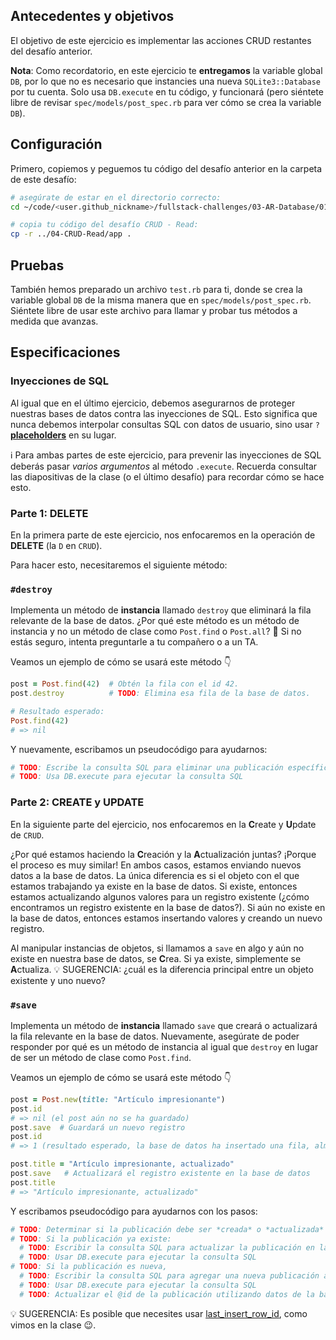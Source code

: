 ## Antecedentes y objetivos

El objetivo de este ejercicio es implementar las acciones CRUD restantes del desafío anterior.

**Nota**: Como recordatorio, en este ejercicio te **entregamos** la variable global `DB`, por lo que no es necesario que instancies una nueva `SQLite3::Database` por tu cuenta. Solo usa `DB.execute` en tu código, y funcionará (pero siéntete libre de revisar `spec/models/post_spec.rb` para ver cómo se crea la variable `DB`).

## Configuración

Primero, copiemos y peguemos tu código del desafío anterior en la carpeta de este desafío:

```bash
# asegúrate de estar en el directorio correcto:
cd ~/code/<user.github_nickname>/fullstack-challenges/03-AR-Database/01-DB-and-SQL/Optional-01-CRUD-Advanced

# copia tu código del desafío CRUD - Read:
cp -r ../04-CRUD-Read/app .
```

## Pruebas

También hemos preparado un archivo `test.rb` para ti, donde se crea la variable global `DB` de la misma manera que en `spec/models/post_spec.rb`. Siéntete libre de usar este archivo para llamar y probar tus métodos a medida que avanzas.

## Especificaciones

### Inyecciones de SQL

Al igual que en el último ejercicio, debemos asegurarnos de proteger nuestras bases de datos contra las inyecciones de SQL. Esto significa que nunca debemos interpolar consultas SQL con datos de usuario, sino usar `?` [**placeholders**](http://ruby.bastardsbook.com/chapters/sql/#placeholders-sqlite-gem) en su lugar.

ℹ️ Para ambas partes de este ejercicio, para prevenir las inyecciones de SQL deberás pasar _varios argumentos_ al método `.execute`. Recuerda consultar las diapositivas de la clase (o el último desafío) para recordar cómo se hace esto.

### Parte 1: DELETE

En la primera parte de este ejercicio, nos enfocaremos en la operación de **DELETE** (la `D` en `CRUD`).

Para hacer esto, necesitaremos el siguiente método:

### `#destroy`

Implementa un método de **instancia** llamado `destroy` que eliminará la fila relevante de la base de datos. ¿Por qué este método es un método de instancia y no un método de clase como `Post.find` o `Post.all`? 🤔 Si no estás seguro, intenta preguntarle a tu compañero o a un TA.

Veamos un ejemplo de cómo se usará este método 👇

```ruby
post = Post.find(42)  # Obtén la fila con el id 42.
post.destroy          # TODO: Elimina esa fila de la base de datos.

# Resultado esperado:
Post.find(42)
# => nil
```

Y nuevamente, escribamos un pseudocódigo para ayudarnos:

```ruby
# TODO: Escribe la consulta SQL para eliminar una publicación específica de la base de datos
# TODO: Usa DB.execute para ejecutar la consulta SQL
```

### Parte 2: CREATE y UPDATE

En la siguiente parte del ejercicio, nos enfocaremos en la **C**reate y **U**pdate de `CRUD`.

¿Por qué estamos haciendo la **C**reación y la **A**ctualización juntas? ¡Porque el proceso es muy similar! En ambos casos, estamos enviando nuevos datos a la base de datos. La única diferencia es si el objeto con el que estamos trabajando ya existe en la base de datos. Si existe, entonces estamos actualizando algunos valores para un registro existente (¿cómo encontramos un registro existente en la base de datos?). Si aún no existe en la base de datos, entonces estamos insertando valores y creando un nuevo registro.

Al manipular instancias de objetos, si llamamos a `save` en algo y aún no existe en nuestra base de datos, se **C**rea. Si ya existe, simplemente se **A**ctualiza. 💡 SUGERENCIA: ¿cuál es la diferencia principal entre un objeto existente y uno nuevo?

### `#save`

Implementa un método de **instancia** llamado `save` que creará o actualizará la fila relevante en la base de datos. Nuevamente, asegúrate de poder responder por qué es un método de instancia al igual que `destroy` en lugar de ser un método de clase como `Post.find`.

Veamos un ejemplo de cómo se usará este método 👇

```ruby
post = Post.new(title: "Artículo impresionante")
post.id
# => nil (el post aún no se ha guardado)
post.save  # Guardará un nuevo registro
post.id
# => 1 (resultado esperado, la base de datos ha insertado una fila, almacenar el id en memoria)

post.title = "Artículo impresionante, actualizado"
post.save   # Actualizará el registro existente en la base de datos
post.title
# => "Artículo impresionante, actualizado"
```

Y escribamos pseudocódigo para ayudarnos con los pasos:

```ruby
# TODO: Determinar si la publicación debe ser *creada* o *actualizada*
# TODO: Si la publicación ya existe:
  # TODO: Escribir la consulta SQL para actualizar la publicación en la base de datos
  # TODO: Usar DB.execute para ejecutar la consulta SQL
# TODO: Si la publicación es nueva,
  # TODO: Escribir la consulta SQL para agregar una nueva publicación a la base de datos
  # TODO: Usar DB.execute para ejecutar la consulta SQL
  # TODO: Actualizar el @id de la publicación utilizando datos de la base de datos
```

💡 SUGERENCIA: Es posible que necesites usar [last_insert_row_id](http://zetcode.com/db/sqliteruby/connect/), como vimos en la clase 😉.

